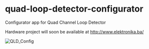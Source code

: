# quad-loop-detector-configurator
Configurator app for Quad Channel Loop Detector

Hardware project will soon be available at http://www.elektronika.ba/

![QLD_Config](https://github.com/user-attachments/assets/a5b6e6fa-e4d6-49e4-bf95-ea77f2b4e138)
